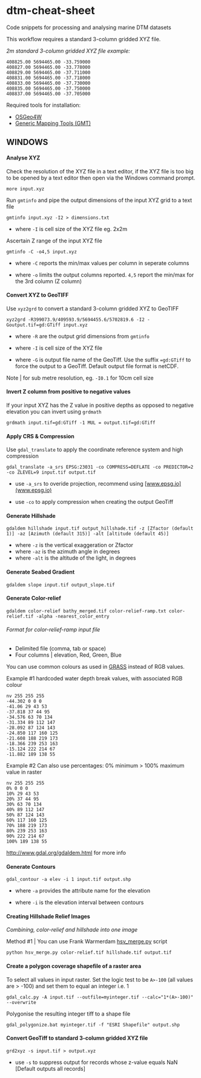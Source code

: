 # dtm-cheat-sheet
Code snippets for processing and analysing marine DTM datasets

This workflow requires a standard 3-column gridded XYZ file.

*2m standard 3-column gridded XYZ file example:*

```
408825.00 5694465.00 -33.759000
408827.00 5694465.00 -33.778000
408829.00 5694465.00 -37.711000
408831.00 5694465.00 -37.718000
408833.00 5694465.00 -37.730000
408835.00 5694465.00 -37.750000
408837.00 5694465.00 -37.705000
```

Required tools for installation:

- [OSGeo4W](https://trac.osgeo.org/osgeo4w/)
- [Generic Mapping Tools (GMT)](http://gmt.soest.hawaii.edu/projects/gmt/wiki/Download)

## WINDOWS

#### Analyse XYZ

Check the resolution of the XYZ file in a text editor, if the XYZ file is too big to be opened by a text editor then open via the Windows command prompt.

`more input.xyz`

Run `gmtinfo` and pipe  the output dimensions of the input XYZ grid to a text file

`gmtinfo input.xyz -I2 > dimensions.txt`

- where `-I` is cell size of the XYZ file eg. 2x2m

Ascertain Z range of the input XYZ file

`gmtinfo -C -o4,5 input.xyz`

- where `-C` reports the min/max values per column in seperate columns

- where `-o` limits the output columns reported. `4,5` report the min/max for the 3rd column (Z column)

#### Convert XYZ to GeoTIFF

Use `xyz2grd` to convert a standard 3-column gridded XYZ to GeoTIFF

`xyz2grd -R399073.9/409593.9/5694455.6/5702819.6 -I2 -Goutput.tif=gd:GTiff input.xyz`

- where `-R` are the output grid dimensions from `gmtinfo`

- where `-I` is cell size of the XYZ file

- where `-G` is output file name of the GeoTiff. Use the suffix `=gd:GTiff` to force the output to a GeoTiff. Default output file format is netCDF.

Note |  for sub metre resolution, eg. `-I0.1` for 10cm cell size

#### Invert Z column from positive to negative values

If your input XYZ has the Z value in positive depths as opposed to negative elevation you can invert using `grdmath`

`grdmath input.tif=gd:GTiff -1 MUL = output.tif=gd:GTiff`

#### Apply CRS & Compression

Use `gdal_translate` to apply the coordinate reference system and high compression

`gdal_translate -a_srs EPSG:23031 -co COMPRESS=DEFLATE -co PREDICTOR=2 -co ZLEVEL=9 input.tif output.tif`

- use `-a_srs` to overide projection, recommend using [www.epsg.io](www.epsg.io)

- use `-co` to apply compression when creating the output GeoTiff

#### Generate Hillshade

`gdaldem hillshade input.tif output_hillshade.tif -z [Zfactor (default 1)] -az [Azimuth (default 315)] -alt [altitude (default 45)]`

- where `-z` is the vertical exaggeration or Zfactor
- where `-az` is the azimuth angle in degrees
- where `-alt` is the altitude of the light, in degrees

#### Generate Seabed Gradient

`gdaldem slope input.tif output_slope.tif`

#### Generate Color-relief

`gdaldem color-relief bathy_merged.tif color-relief-ramp.txt color-relief.tif -alpha -nearest_color_entry`

###### Format for color-relief-ramp input file
- Delimited file (comma, tab or space)
- Four columns | elevation, Red, Green, Blue

You can use common colours as used in [GRASS](https://grass.osgeo.org/grass64/manuals/r.colors.html) instead of RGB values.

Example #1 hardcoded water depth break values, with associated RGB colour

```
nv 255 255 255
-44.302 0 0 0
-41.06 29 43 53
-37.818 37 44 95
-34.576 63 70 134
-31.334 89 112 147
-28.092 87 124 143
-24.850 117 160 125
-21.608 188 219 173
-18.366 239 253 163
-15.124 222 214 67
-11.882 189 138 55
```

Example #2 Can also use percentages: 0% minimum > 100% maximum value in raster
```
nv 255 255 255
0% 0 0 0
10% 29 43 53
20% 37 44 95
30% 63 70 134
40% 89 112 147
50% 87 124 143
60% 117 160 125
70% 188 219 173
80% 239 253 163
90% 222 214 67
100% 189 138 55
```
http://www.gdal.org/gdaldem.html for more info

#### Generate Contours

`gdal_contour -a elev -i 1 input.tif output.shp`

- where `-a` provides the attribute name for the elevation

- where `-i` is the elevation interval between contours

#### Creating Hillshade Relief Images

*Combining, color-relief and hillshade into one image*

Method #1 | You can use Frank Warmerdam [hsv_merge.py](http://svn.osgeo.org/gdal/trunk/gdal/swig/python/samples/hsv_merge.py) script

`python hsv_merge.py color-relief.tif hillshade.tif output.tif`

#### Create a polygon coverage shapefile of a raster area
To select all values in input raster. Set the logic test to be `A>-100` (all values are > -100) and set them to equal an integer i.e. 1

`gdal_calc.py -A input.tif --outfile=myinteger.tif --calc="1*(A>-100)" --overwrite`

Polygonise the resulting integer tiff to a shape file

`gdal_polygonize.bat myinteger.tif -f "ESRI Shapefile" output.shp`

#### Convert GeoTiff to standard 3-column gridded XYZ file

`grd2xyz -s input.tif > output.xyz`

* use `-s` to suppress output for records whose z-value equals NaN [Default outputs all records]
